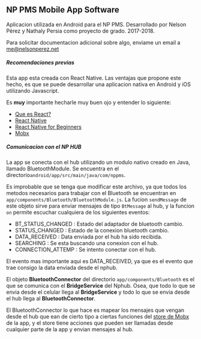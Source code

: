 ## NP PMS Mobile App Software
Aplicacion utilizada en Android para el NP PMS.
Desarrollado por Nelson Pérez y Nathaly Persia como proyecto de grado. 2017-2018.

Para solicitar documentacion adicional sobre algo, enviame un email a 
me@nelsonperez.net

##### Recomendaciones previas
Esta app esta creada con React Native. Las ventajas que propone este hecho, 
es que se puede desarrollar una aplicacion nativa en Android y iOS utilizando Javascript.

Es **muy** importante hecharle muy buen ojo y entender lo siguiente:

* [Que es React?](https://www.desarrolloweb.com/articulos/que-es-react-motivos-uso.html)
* [React Native](https://facebook.github.io/react-native/)
* [React Native for Beginners](https://medium.com/techtrument/react-native-for-beginners-8b6e185e12f9)
* [Mobx](https://mobx.js.org/)

##### Comunicacion con el NP HUB
La app se conecta con el hub utilizando un modulo nativo creado en Java,
llamado BluetoothModule. Se encuentra en el directorio`android/app/src/main/java/com/nppms`.

Es improbable que se tenga que modificar este archivo, ya que todos los metodos necesarios para
trabajar con el Bluetooth se encuentran en `app/components/Bluetooth/BluetoothModule.js`.
La fucion `sendMessage` de este objeto sirve para enviar mensajes de tipo `BtMessage` al hub, y la
funcion `on` permite escuchar cualquiera de los siguientes eventos:

* BT_STATUS_CHANGED : Estado del adaptador de bluetooth cambio.
* STATUS_CHANGED : Estado de la conexion bluetooth cambio.
* DATA_RECEIVED : Data enviada por el hub ha sido recibida.
* SEARCHING : Se esta buscando una conexion con el hub.
* CONNECTION_ATTEMP : Se intento conectar con el hub.

El evento mas importante aqui es DATA_RECEIVED, ya que es el evento que trae consigo la data enviada
desde el nphub.

El objeto **BluetoothConnector** del directorio `app/components/Bluetooth` es el que se comunica 
con el **BridgeService** del Nphub. Osea, que todo lo que se envia desde el celular llega al
**BridgeService** y todo lo que se envia desde el hub llega al **BluetoothConnector**.

El BluetoothConnector lo que hace es mapear los mensajes que vengan desde el hub que ean de cierto tipo
a ciertas funciones del [store de Mobx](https://mobx.js.org/getting-started.html) de la app, 
y el store tiene acciones que pueden ser llamadas desde cualquier parte de la app y envian mensajes
al hub. 